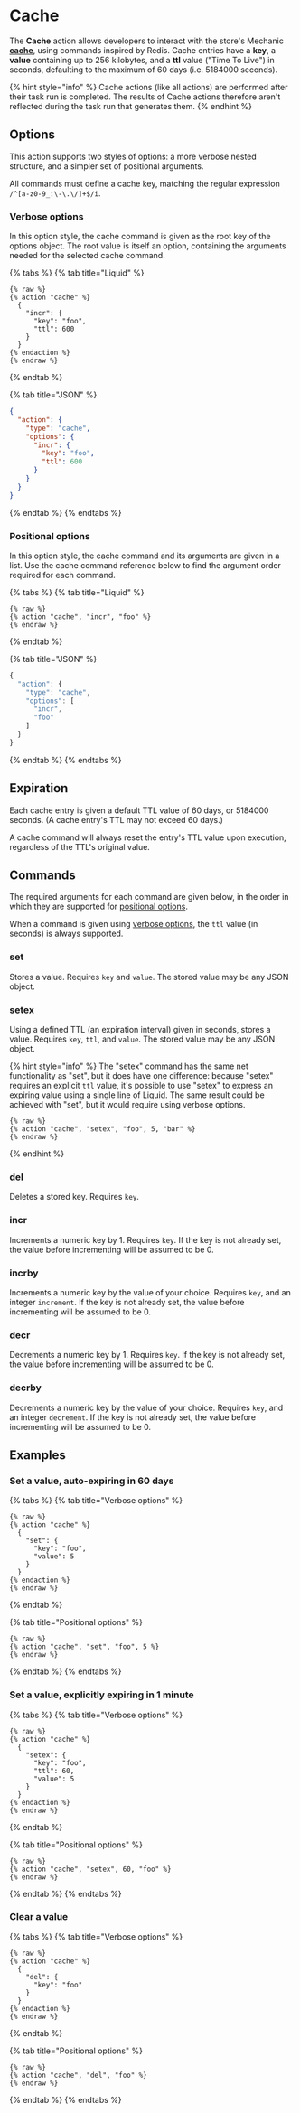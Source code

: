 # Cache

The **Cache** action allows developers to interact with the store's Mechanic [**cache**](../../platform/cache/), using commands inspired by Redis. Cache entries have a **key**, a **value** containing up to 256 kilobytes, and a **ttl** value ("Time To Live") in seconds, defaulting to the maximum of 60 days (i.e. 5184000 seconds).

{% hint style="info" %}
Cache actions (like all actions) are performed after their task run is completed. The results of Cache actions therefore aren't reflected during the task run that generates them.
{% endhint %}

## Options

This action supports two styles of options: a more verbose nested structure, and a simpler set of positional arguments.

All commands must define a cache key, matching the regular expression `/^[a-z0-9_:\-\.\/]+$/i`.

### Verbose options

In this option style, the cache command is given as the root key of the options object. The root value is itself an option, containing the arguments needed for the selected cache command.

{% tabs %}
{% tab title="Liquid" %}
```liquid
{% raw %}
{% action "cache" %}
  {
    "incr": {
      "key": "foo",
      "ttl": 600
    }
  }
{% endaction %}
{% endraw %}
```
{% endtab %}

{% tab title="JSON" %}
```json
{
  "action": {
    "type": "cache",
    "options": {
      "incr": {
        "key": "foo",
        "ttl": 600
      }
    }
  }
}
```
{% endtab %}
{% endtabs %}

### Positional options

In this option style, the cache command and its arguments are given in a list. Use the cache command reference below to find the argument order required for each command.

{% tabs %}
{% tab title="Liquid" %}
```liquid
{% raw %}
{% action "cache", "incr", "foo" %}
{% endraw %}
```
{% endtab %}

{% tab title="JSON" %}
```javascript
{
  "action": {
    "type": "cache",
    "options": [
      "incr",
      "foo"
    ]
  }
}
```
{% endtab %}
{% endtabs %}

## Expiration

Each cache entry is given a default TTL value of 60 days, or 5184000 seconds. (A cache entry's TTL may not exceed 60 days.)

A cache command will always reset the entry's TTL value upon execution, regardless of the TTL's original value.

## Commands

The required arguments for each command are given below, in the order in which they are supported for [positional options](cache.md#positional-options).

When a command is given using [verbose options](cache.md#verbose-options), the `ttl` value (in seconds) is always supported.

### set

Stores a value. Requires `key` and `value`. The stored value may be any JSON object.

### setex

Using a defined TTL (an expiration interval) given in seconds, stores a value. Requires `key`, `ttl`, and `value`. The stored value may be any JSON object.

{% hint style="info" %}
The "setex" command has the same net functionality as "set", but it does have one difference: because "setex" requires an explicit `ttl` value, it's possible to use "setex" to express an expiring value using a single line of Liquid. The same result could be achieved with "set", but it would require using verbose options.

```liquid
{% raw %}
{% action "cache", "setex", "foo", 5, "bar" %}
{% endraw %}
```
{% endhint %}

### del

Deletes a stored key. Requires `key`.

### incr

Increments a numeric key by 1. Requires `key`. If the key is not already set, the value before incrementing will be assumed to be 0.

### incrby

Increments a numeric key by the value of your choice. Requires `key`, and an integer `increment`. If the key is not already set, the value before incrementing will be assumed to be 0.

### decr

Decrements a numeric key by 1. Requires `key`. If the key is not already set, the value before incrementing will be assumed to be 0.

### decrby

Decrements a numeric key by the value of your choice. Requires `key`, and an integer `decrement`. If the key is not already set, the value before incrementing will be assumed to be 0.

## Examples

### Set a value, auto-expiring in 60 days

{% tabs %}
{% tab title="Verbose options" %}
```liquid
{% raw %}
{% action "cache" %}
  {
    "set": {
      "key": "foo",
      "value": 5
    }
  }
{% endaction %}
{% endraw %}
```
{% endtab %}

{% tab title="Positional options" %}
```liquid
{% raw %}
{% action "cache", "set", "foo", 5 %}
{% endraw %}
```
{% endtab %}
{% endtabs %}

### Set a value, explicitly expiring in 1 minute

{% tabs %}
{% tab title="Verbose options" %}
```liquid
{% raw %}
{% action "cache" %}
  {
    "setex": {
      "key": "foo",
      "ttl": 60,
      "value": 5
    }
  }
{% endaction %}
{% endraw %}
```
{% endtab %}

{% tab title="Positional options" %}
```liquid
{% raw %}
{% action "cache", "setex", 60, "foo" %}
{% endraw %}
```
{% endtab %}
{% endtabs %}

### Clear a value

{% tabs %}
{% tab title="Verbose options" %}
```liquid
{% raw %}
{% action "cache" %}
  {
    "del": {
      "key": "foo"
    }
  }
{% endaction %}
{% endraw %}
```
{% endtab %}

{% tab title="Positional options" %}
```liquid
{% raw %}
{% action "cache", "del", "foo" %}
{% endraw %}
```
{% endtab %}
{% endtabs %}
